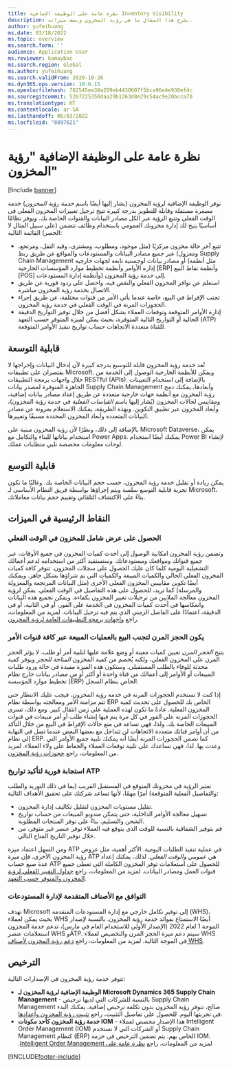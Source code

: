 ```yaml
---
title: نظرة عامة على الوظيفة الإضافية Inventory Visibility
description: يشرح هذا المقال ما هي رؤية المخزون ويصف ميزاته.
author: yufeihuang
ms.date: 03/18/2022
ms.topic: overview
ms.search.form: ''
audience: Application User
ms.reviewer: kamaybac
ms.search.region: Global
ms.author: yufeihuang
ms.search.validFrom: 2020-10-26
ms.dyn365.ops.version: 10.0.15
ms.openlocfilehash: 782545ea38a209eb4430607f5bca96e4e930efdc
ms.sourcegitcommit: 52b7225350daa29b1263d8e29c54ac9e20bcca70
ms.translationtype: HT
ms.contentlocale: ar-SA
ms.lasthandoff: 06/03/2022
ms.locfileid: "8897621"
---
```

# <a name="inventory-visibility-add-in-overview"></a>نظرة عامة على الوظيفة الإضافية "رؤية المخزون"

[!include [banner](../includes/banner.md)]

توفر الوظيفة الإضافية لرؤية المخزون (يشار إليها أيضًا باسم *خدمة رؤية المخزون*) خدمة مصغرة مستقلة وقابلة للتطوير بدرجة كبيرة تتيح ترحيل تغييرات المخزون الفعلي في الوقت الفعلي وتتبع الرؤية عبر الكل مصادر البيانات والقنوات الخاصة بك. ويوفر نظامًا أساسيًا يتيح لك إدارة مخزونك العمومي باستخدام وظائف تتضمن (على سبيل المثال لا الحصر) القائمة التالية:

- تتبع آخر حالة مخزون مركزيًا (مثل موجود، ومطلوب، ومشترى، وقيد النقل‬، ومرتجع، ومعزول) عبر جميع مصادر البيانات والمستودعات والمواقع عن طريق ربط Supply Chain Management أو مصادر بيانات لوجستية تابعة لجهات خارجية (مثل أنظمة إدارة الأوامر وأنظمة تخطيط موارد المؤسسات الخارجية \[ERP\] وأنظمة نقاط البيع \[POS\] وأنظمة إدارة المستودعات) إلى خدمة رؤية المخزون.
- استعلم عن توافر المخزون الفعلي والنقص فيه، واحصل على ردود فورية عن طريق الاتصال بخدمة رؤية المخزون مباشرة.
- تجنب الإفراط في البيع، خاصة عندما يأتي الأمر من قنوات مختلفة، عن طريق إجراء الحجوزات المرنة في الوقت الفعلي في خدمة رؤية المخزون.
- إدارة الأوامر المتوقعة وتوقعات العملاء بشكل أفضل من خلال توفير التواريخ الدقيقة الحالية أو التواريخ التالية المتوفرة، بحيث يمكن لميزة المتوفر حسب التعهد (ATP) للقناة متعددة الاتجاهات حساب تواريخ تنفيذ الأوامر المتوقعة.

## <a name="extensibility"></a>قابلية التوسعة

تُعد خدمة رؤية المخزون قابلة للتوسيع بدرجة كبيرة لأن إدخال البيانات وإخراجها لا يقتصران على تطبيقات Microsoft. ويمكن للأنظمة الخارجية الوصول إلى الخدمة من خلال واجهات برمجة التطبيقات RESTful (APIs). بالإضافة إلى استخدام التعيينات الجاهزة المتوفرة لمصدر بيانات Supply Chain Management وأبعادها، يمكنك دمج رؤية المخزون مع أنظمة جهات خارجية متعددة عن طريق إعداد مصادر بيانات إضافية، ومقاييس لحالات المخزون (يُشار إليها باسم *القياسات الفعلية* في خدمة رؤية المخزون)، وأبعاد المخزون عبر تطبيق التكوين. وبهذه الطريقة، يمكنك الاستعلام بمرونة عن مصادر البيانات المتعددة وأبعاد المخزون المحددة مسبقًا وتغييرها.

بالإضافة إلى ذلك، ونظرًا لأن رؤية المخزون مبنية على Microsoft Dataverse، يمكن استخدام بياناتها للبناء والتكامل مع Power Apps. يمكنك أيضًا استخدام Power BI لإنشاء لوحات معلومات مخصصة تلبي متطلبات عملك.

## <a name="scalability"></a>قابلية التوسع

يمكن زيادة أو تقليل خدمة رؤية المخزون، حسب حجم البيانات الخاصة بك. وغالبًا ما تكون تجربة قابلية التوسع سلسة ويتم إجراؤها بواسطة فريق النظام الأساسي لـ Microsoft، بناءً على الاكتشاف التلقائي وتقييم حجم بيانات معاملاتك.

## <a name="feature-highlights"></a>النقاط الرئيسية في الميزات

### <a name="get-a-global-view-of-real-time-inventory"></a>الحصول على عرض شامل للمخزون في الوقت الفعلي

وتضمن رؤية المخزون امكانية الوصول إلى أحدث كميات المخزون في جميع الأوقات، عبر جميع قنواتك ومواقعك ومستودعاتك. وستستفيد أكثر من استخدامه لدعم أعمالك التشغيلية اليومية كلما كان عليك الحصول على سجلات المخزون. تتوفر كافة كميات المخزون الفعلي الحالي والكميات المبيعة والكميات التي تم شراؤها بشكل جاهز. ويمكنك أيضًا تكوين مقاييس المخزون الفعلي الأخرى (مثل البيانات المرتجعة والمعزولة والمرسلة) كما تريد، للحصول على هذه التفاصيل في الوقت الفعلي. يمكن لرؤية المخزون معالجة الملايين من ترحيلات تغيير المخزون بكفاءة. ويمكن تجميع هذه البيانات وانعكاسها في أحدث كميات المخزون في الخدمة على الفور، أو في الثانية، أو في الدقيقة، اعتمادًا على الفاصل الزمني الذي يتم فيه ترحيل البيانات. لمزيد من المعلومات، راجع [واجهات برمجة التطبيقات العامة لرؤية المخزون](inventory-visibility-api.md).

### <a name="soft-reservation-to-avoid-overselling-across-all-order-channels"></a>يكون الحجز المرن لتجنب البيع بالعمليات المبيعة عبر كافة قنوات الأمر

يتيح *الحجز المرن* تعيين كميات معينة أو وضع علامة عليها لتلبية أمر أو طلب. لا يؤثر الحجز المرن على المخزون الفعلي، ولكنه يُخصم من كمية المخزون *المتاحة للحجز* ويوفر كمية محدثة للوفاء بالطلب المستقبلي. وستكون هذه الميزة مفيدة في حالة ورود طلبات المبيعات أو الأوامر إلى أعمالك من قناة واحدة أو أكثر أو من مصادر بيانات خارج نظام تخطيط موارد المؤسسة (ERP) الخاص بنظام السجل.

إذا كنت لا تستخدم الحجوزات المرنة في خدمة رؤية المخزون، فيجب عليك الانتظار حتى تتم مزامنة الأمر ومعالجته بواسطة نظام ERP الخاص بك للحصول على تحديث كمية المخزون الفعلية. عادةً ما تكون لهذه العملية علي زمن انتقال كبير. ومع ذلك، تسري الحجوزات المرنة على الفور في كل مرة يتم فيها إنشاء طلب أو أمر مبيعات في قنوات المبيعات الخاصة بك. ولذا، فهي تساعد في منع حالات الإفراط في البيع من خلال التأكد من أن أوامر قناتك متعددة الاتجاهات لن تتداخل مع بعضها البعض عندما تصل في النهاية إلى نظام ERP. كما تضمن الحجوزات المرنة أيضًا أنه يمكنك تلبية جميع الأوامر التي وعدت بها. لذا، فهي تساعدك على تلبية توقعات العملاء والحفاظ على ولاء العملاء. لمزيد من المعلومات، راجع [حجوزات رؤية المخزون](inventory-visibility-reservations.md).

### <a name="immediate-response-of-atp-dates-confirmation"></a>استجابة فورية لتأكيد تواريخ ATP

تعتبر الرؤية في مخزونك المتوقع في المستقبل القريب (بما في ذلك التوريد والطلب والتفاصيل الفعلية المتوقعة) أمرًا مهمًا، لأنها تساعد شركتك على تحقيق الأهداف التالية:

- تقليل مستويات المخزون لتقليل تكاليف إدارة المخزون.
- تسهيل معالجة الأوامر الداخلية، حتى يتمكن مندوبو المبيعات من حساب تواريخ الشحن والتسليم، بناءً على توفر المنتجات المطلوبة.
- قم بتوفير الشفافية بالنسبة للوقت الذي يتوقع فيه العملاء توفر عنصر غير متوفر، من خلال توفير التاريخ المتاح التالي.

ومن السهل اعتماد ميزة ATP في عملية تنفيذ الطلبات اليومية. الأكثر أهمية، مثل عروض رؤية المخزون الأخرى، فإن ميزة ATP هي *عمومي والوقت الفعلي*. لذلك، يمكنك إعداد عدة صيغ حساب ATP للحصول على استعلامات توفر المخزون الكاملة التي تغطي جميع قنوات العمل ومصادر البيانات. لمزيد من المعلومات، راجع [جداول التغيير الفعلي لرؤية المخزون والمتوفر حسب التعهد](inventory-visibility-available-to-promise.md).

### <a name="compatibility-with-advanced-warehouse-management-items"></a>التوافق مع الأصناف المتقدمة لإدارة المستودعات

تهدف Microsoft إلى توفير تكامل خارجي مع إدارة المستودعات المتقدمة (WHS)، بحيث يمكن لعملاء WHS أيضًا الاستمتاع بفوائد خدمة رؤية المخزون. بالنسبة لإصدار الموجة 1 لعام 2022 (الإصدار الأولي للاستخدام العام في مارس)، تدعم خدمة المخزون استعلامات عنصر WHS وATP. سيتم دعم ميزة الحجز المرن والتخصيص لعملاء WHS في الموجة التالية. لمزيد من المعلومات، راجع [دعم رؤية المخزون لأصناف WHS‬](inventory-visibility-whs-support.md).

## <a name="licensing"></a>الترخيص

تتوفر خدمة رؤية المخزون في الإصدارات التالية:

- **الوظيفة الإضافية لرؤية المخزون لـ Microsoft Dynamics 365 Supply Chain Management** - بالنسبة للشركات التي لديها ترخيص Supply Chain Management صالح، تتوفر رؤية المخزون بدون تكلفة ترخيص إضافية. يمكنك البدء في تجربتها اليوم. للحصول علي تفاصيل التثبيت، راجع [تثبيت رؤية المخزون واعدادها](inventory-visibility-setup.md).
- **خدمة رؤية المخزون كأحد مكونات IOM** - هذا الإصدار مخصص لعملاء Intelligent Order Management (IOM) أو الشركات التي لا تستخدم Supply Chain Management كنظام (ERP) الخاص بهم. يتم تضمين الترخيص في حزمة IOM. لمزيد من المعلومات، راجع [‏‫نظرة عامة على Intelligent Order Management](/dynamics365/intelligent-order-management/overview).

[!INCLUDE[footer-include](../../includes/footer-banner.md)]
